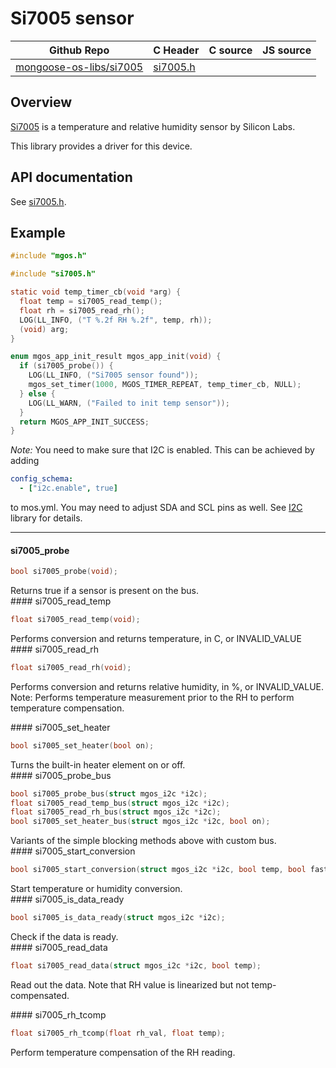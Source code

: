 # Si7005 sensor
| Github Repo | C Header | C source  | JS source |
| ----------- | -------- | --------  | ----------------- |
| [mongoose-os-libs/si7005](https://github.com/mongoose-os-libs/si7005) | [si7005.h](https://github.com/mongoose-os-libs/si7005/tree/master/include/si7005.h) | &nbsp;  | &nbsp;         |



## Overview

[Si7005](https://eu.mouser.com/new/Silicon-Laboratories/silabs-si7005/) is a temperature and relative humidity sensor by Silicon Labs.

This library provides a driver for this device.

## API documentation

See [si7005.h](include/si7005.h).

## Example


```c
#include "mgos.h"

#include "si7005.h"

static void temp_timer_cb(void *arg) {
  float temp = si7005_read_temp();
  float rh = si7005_read_rh();
  LOG(LL_INFO, ("T %.2f RH %.2f", temp, rh));
  (void) arg;
}

enum mgos_app_init_result mgos_app_init(void) {
  if (si7005_probe()) {
    LOG(LL_INFO, ("Si7005 sensor found"));
    mgos_set_timer(1000, MGOS_TIMER_REPEAT, temp_timer_cb, NULL);
  } else {
    LOG(LL_WARN, ("Failed to init temp sensor"));
  }
  return MGOS_APP_INIT_SUCCESS;
}
```

_Note:_ You need to make sure that I2C is enabled. This can be achieved by adding
```yaml
config_schema:
  - ["i2c.enable", true]
```
to mos.yml. You may need to adjust SDA and SCL pins as well.
See [I2C](https://github.com/mongoose-os-libs/i2c) library for details.


 ----- 
#### si7005_probe

```c
bool si7005_probe(void);
```
<div class="apidescr">
 Returns true if a sensor is present on the bus. 
</div>
#### si7005_read_temp

```c
float si7005_read_temp(void);
```
<div class="apidescr">
 Performs conversion and returns temperature, in C, or INVALID_VALUE 
</div>
#### si7005_read_rh

```c
float si7005_read_rh(void);
```
<div class="apidescr">

Performs conversion and returns relative humidity, in %, or INVALID_VALUE.
Note: Performs temperature measurement prior to the RH to perform temperature
compensation.
 
</div>
#### si7005_set_heater

```c
bool si7005_set_heater(bool on);
```
<div class="apidescr">
 Turns the built-in heater element on or off. 
</div>
#### si7005_probe_bus

```c
bool si7005_probe_bus(struct mgos_i2c *i2c);
float si7005_read_temp_bus(struct mgos_i2c *i2c);
float si7005_read_rh_bus(struct mgos_i2c *i2c);
bool si7005_set_heater_bus(struct mgos_i2c *i2c, bool on);
```
<div class="apidescr">
 Variants of the simple blocking methods above with custom bus. 
</div>
#### si7005_start_conversion

```c
bool si7005_start_conversion(struct mgos_i2c *i2c, bool temp, bool fast);
```
<div class="apidescr">
 Start temperature or humidity conversion. 
</div>
#### si7005_is_data_ready

```c
bool si7005_is_data_ready(struct mgos_i2c *i2c);
```
<div class="apidescr">
 Check if the data is ready. 
</div>
#### si7005_read_data

```c
float si7005_read_data(struct mgos_i2c *i2c, bool temp);
```
<div class="apidescr">

Read out the data.
Note that RH value is linearized but not temp-compensated.
 
</div>
#### si7005_rh_tcomp

```c
float si7005_rh_tcomp(float rh_val, float temp);
```
<div class="apidescr">
 Perform temperature compensation of the RH reading. 
</div>

